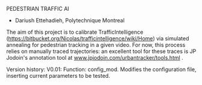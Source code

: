 PEDESTRIAN TRAFFIC AI
- Dariush Ettehadieh, Polytechnique Montreal

The aim of this project is to calibrate TrafficIntelligence (https://bitbucket.org/Nicolas/trafficintelligence/wiki/Home) via simulated annealing for pedestrian tracking in a given video. For now, this process relies on manually traced trajectories: an excellent tool for these traces is JP Jodoin's annotation tool at www.jpjodoin.com/urbantracker/tools.html .

Version history:
	V0.01: Function: config_mod. Modifies the configuration file, inserting current parameters to be tested.
